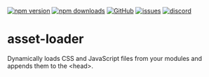 [![npm version](https://img.shields.io/npm/v/@itrocks/asset-loader?logo=npm)](https://www.npmjs.org/package/@itrocks/asset-loader)
[![npm downloads](https://img.shields.io/npm/dm/@itrocks/asset-loader)](https://www.npmjs.org/package/@itrocks/asset-loader)
[![GitHub](https://img.shields.io/github/last-commit/itrocks-ts/asset-loader?color=2dba4e&label=commit&logo=github)](https://github.com/itrocks-ts/asset-loader)
[![issues](https://img.shields.io/github/issues/itrocks-ts/asset-loader)](https://github.com/itrocks-ts/asset-loader/issues)
[![discord](https://img.shields.io/discord/1314141024020467782?color=7289da&label=discord&logo=discord&logoColor=white)](https://25.re/ditr)

# asset-loader

Dynamically loads CSS and JavaScript files from your modules and appends them to the &lt;head&gt;.

